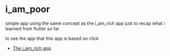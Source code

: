 # i_am_poor

simple app using the same concept as the i_am_rich app just to recap what 
i learned from flutter so far

to see the app that this app is based on click

- [The i_am_rich app](https://github.com/RadwanH/i_am_rich_app)

